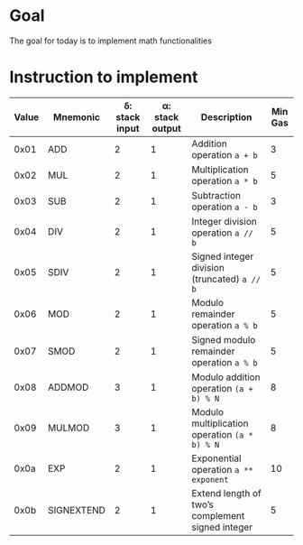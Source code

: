 # Goal
The goal for today is to implement math functionalities

# Instruction to implement
| Value | Mnemonic    | δ: stack input | α: stack output | Description                                      | Min Gas |
|-------|-------------|----------------|----------------|--------------------------------------------------|---------|
| 0x01  | ADD         | 2              | 1              | Addition operation `a + b`                       | 3       |
| 0x02  | MUL         | 2              | 1              | Multiplication operation `a * b`                 | 5       |
| 0x03  | SUB         | 2              | 1              | Subtraction operation `a - b`                    | 3       |
| 0x04  | DIV         | 2              | 1              | Integer division operation `a // b`              | 5       |
| 0x05  | SDIV        | 2              | 1              | Signed integer division (truncated) `a // b`     | 5       |
| 0x06  | MOD         | 2              | 1              | Modulo remainder operation `a % b`               | 5       |
| 0x07  | SMOD        | 2              | 1              | Signed modulo remainder operation `a % b`        | 5       |
| 0x08  | ADDMOD      | 3              | 1              | Modulo addition operation `(a + b) % N`          | 8       |
| 0x09  | MULMOD      | 3              | 1              | Modulo multiplication operation `(a * b) % N`    | 8       |
| 0x0a  | EXP         | 2              | 1              | Exponential operation `a ** exponent`            | 10      |
| 0x0b  | SIGNEXTEND  | 2              | 1              | Extend length of two’s complement signed integer | 5       |
